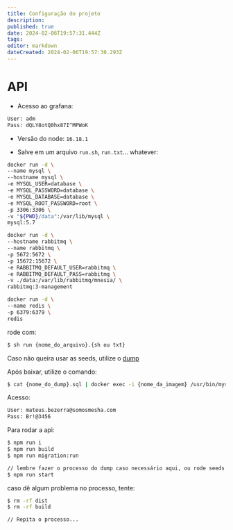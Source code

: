 ```yaml
---
title: Configuração do projeto
description: 
published: true
date: 2024-02-06T19:57:31.444Z
tags: 
editor: markdown
dateCreated: 2024-02-06T19:57:30.293Z
---
```


# API
- Acesso ao grafana:
```txt
User: adm
Pass: dQLY8otQ0hx87I^MPWoK
```

- Versão do node: `16.18.1`

- Salve em um arquivo `run.sh`, `run.txt`... whatever:
```sh
docker run -d \
--name mysql \
--hostname mysql \
-e MYSQL_USER=database \
-e MYSQL_PASSWORD=database \
-e MYSQL_DATABASE=database \
-e MYSQL_ROOT_PASSWORD=root \
-p 3306:3306 \
-v "${PWD}/data":/var/lib/mysql \
mysql:5.7

docker run -d \
--hostname rabbitmq \
--name rabbitmq \
-p 5672:5672 \
-p 15672:15672 \
-e RABBITMQ_DEFAULT_USER=rabbitmq \
-e RABBITMQ_DEFAULT_PASS=rabbitmq \
-v ./data:/var/lib/rabbitmq/mnesia/ \
rabbitmq:3-management

docker run -d \
--name redis \
-p 6379:6379 \
redis
```

rode com:

```sh
$ sh run {nome_do_arquivo}.{sh ou txt}
```

Caso não queira usar as seeds, utilize o [dump](https://drive.google.com/file/d/1hp2Nh6vdQEJQH0dzg6c8wgpzq-o1oQCe/view?pli=1)

Após baixar, utilize o comando:

```sh
$ cat {nome_do_dump}.sql | docker exec -i {nome_da_imagem} /usr/bin/mysql -u {user} --password={password} maturidade_digital
```

Acesso:

```txt
User: mateus.bezerra@somosmesha.com
Pass: Br!@3456
```

Para rodar a api:
```sh
$ npm run i
$ npm run build
$ npm run migration:run

// lembre fazer o processo do dump caso necessário aqui, ou rode seeds
$ npm run start
```

caso dê algum problema no processo, tente:

```sh
$ rm -rf dist
$ rm -rf build

// Repita o processo...
```



